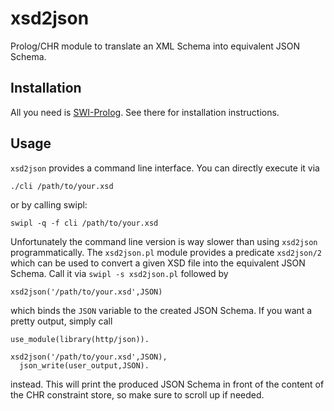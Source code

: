 # xsd2json

Prolog/CHR module to translate an XML Schema into equivalent JSON Schema.

## Installation

All you need is [SWI-Prolog](http://www.swi-prolog.org/). See there for installation instructions.

## Usage

`xsd2json` provides a command line interface. You can directly execute it via

	./cli /path/to/your.xsd

or by calling swipl:

	swipl -q -f cli /path/to/your.xsd

Unfortunately the command line version is way slower than using `xsd2json` programmatically. The `xsd2json.pl` module provides a predicate `xsd2json/2` which can be used to convert a given XSD file into the equivalent JSON Schema. Call it via `swipl -s xsd2json.pl` followed by

	xsd2json('/path/to/your.xsd',JSON)

which binds the `JSON` variable to the created JSON Schema. If you want a pretty output, simply call

	use_module(library(http/json)).

	xsd2json('/path/to/your.xsd',JSON),
	  json_write(user_output,JSON).

instead. This will print the produced JSON Schema in front of the content of the CHR constraint store, so make sure to scroll up if needed.
